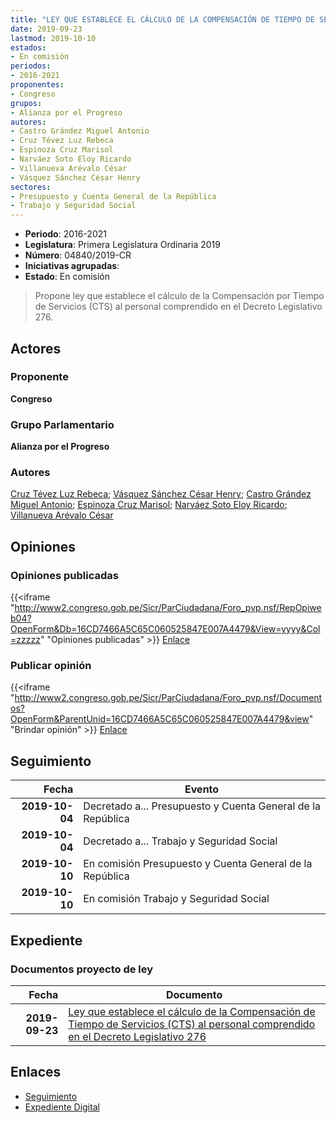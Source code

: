 ```yaml
---
title: "LEY QUE ESTABLECE EL CÁLCULO DE LA COMPENSACIÓN DE TIEMPO DE SERVICIOS (CTS) AL PERSONAL COMPRENDIDO EN EL DECRETO LEGISLATIVO 276"
date: 2019-09-23
lastmod: 2019-10-10
estados:
- En comisión
periodos:
- 2016-2021
proponentes:
- Congreso
grupos:
- Alianza por el Progreso
autores:
- Castro Grández Miguel Antonio
- Cruz Tévez Luz Rebeca
- Espinoza Cruz Marisol
- Narváez Soto Eloy Ricardo
- Villanueva Arévalo César
- Vásquez Sánchez César Henry
sectores:
- Presupuesto y Cuenta General de la República
- Trabajo y Seguridad Social
---
```

- **Periodo**: 2016-2021
- **Legislatura**: Primera Legislatura Ordinaria 2019
- **Número**: 04840/2019-CR
- **Iniciativas agrupadas**: 
- **Estado**: En comisión

> Propone ley que establece el cálculo de la Compensación por Tiempo de Servicios (CTS) al personal comprendido en el Decreto Legislativo 276.


## Actores

### Proponente

**Congreso**

### Grupo Parlamentario

**Alianza por el Progreso**

### Autores

[Cruz Tévez Luz Rebeca](mailto:mailto:lcruzt@congreso.gob.pe); [Vásquez Sánchez César Henry](mailto:mailto:cvasquezs@congreso.gob.pe); [Castro Grández Miguel Antonio](mailto:mailto:macastro@congreso.gob.pe); [Espinoza Cruz Marisol](mailto:mailto:mespinozac@congreso.gob.pe); [Narváez Soto Eloy Ricardo](mailto:mailto:enarvaez@congreso.gob.pe); [Villanueva Arévalo César](mailto:mailto:cvillanueva@congreso.gob.pe)

## Opiniones

### Opiniones publicadas

{{<iframe "http://www2.congreso.gob.pe/Sicr/ParCiudadana/Foro_pvp.nsf/RepOpiweb04?OpenForm&Db=16CD7466A5C65C060525847E007A4479&View=yyyy&Col=zzzzz" "Opiniones publicadas" >}}
[Enlace](http://www2.congreso.gob.pe/Sicr/ParCiudadana/Foro_pvp.nsf/RepOpiweb04?OpenForm&Db=16CD7466A5C65C060525847E007A4479&View=yyyy&Col=zzzzz)

### Publicar opinión

{{<iframe "http://www2.congreso.gob.pe/Sicr/ParCiudadana/Foro_pvp.nsf/Documentos?OpenForm&ParentUnid=16CD7466A5C65C060525847E007A4479&view" "Brindar opinión" >}}
[Enlace](http://www2.congreso.gob.pe/Sicr/ParCiudadana/Foro_pvp.nsf/Documentos?OpenForm&ParentUnid=16CD7466A5C65C060525847E007A4479&view)


## Seguimiento

| Fecha | Evento |
|------:|--------|
| **2019-10-04** | Decretado a... Presupuesto y Cuenta General de la República |
| **2019-10-04** | Decretado a... Trabajo y Seguridad Social |
| **2019-10-10** | En comisión Presupuesto y Cuenta General de la República |
| **2019-10-10** | En comisión Trabajo y Seguridad Social |

## Expediente

### Documentos proyecto de ley

| Fecha | Documento |
|------:|-----------|
| **2019-09-23** | [Ley que establece el cálculo de la Compensación de Tiempo de Servicios (CTS) al personal comprendido en el Decreto Legislativo 276](http://www.leyes.congreso.gob.pe/Documentos/2016_2021/Proyectos_de_Ley_y_de_Resoluciones_Legislativas/PL04840_20190923.pdf) |

## Enlaces

- [Seguimiento](http://www2.congreso.gob.pe/Sicr/TraDocEstProc/CLProLey2016.nsf/f7fff46988ca05b1052578e100829cc7/0150669cc480e1c40525847e0061dc59?OpenDocument)
- [Expediente Digital](http://www2.congreso.gob.pe/Sicr/TraDocEstProc/Expvirt_2011.nsf/visbusqptramdoc1621/04840?opendocument)

